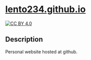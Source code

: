 # [lento234.github.io](https://lento234.github.io/)

[![CC BY 4.0][cc-by-image]][cc-by]

## Description

Personal website hosted at github. 

[cc-by]: http://creativecommons.org/licenses/by/4.0/
[cc-by-image]: https://i.creativecommons.org/l/by/4.0/88x31.png
